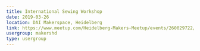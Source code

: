 ```yaml
---
title: International Sewing Workshop
date: 2019-03-26
location: DAI Makerspace, Heidelberg
link: https://www.meetup.com/Heidelberg-Makers-Meetup/events/260029722/
usergroup: makershd
type: usergroup
---
```

